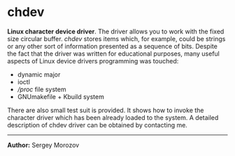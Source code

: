 chdev
=====
**Linux character device driver**. The driver allows you to work with the fixed size circular buffer. *chdev* stores items which, for example, could be strings or any other sort of information presented as a sequence of bits. Despite the fact that the driver was written for educational purposes, many useful aspects of Linux device drivers programming was touched:

* dynamic major
* ioctl
* */proc* file system
* GNUmakefile + Kbuild system

There are also small test suit is provided. It shows how to invoke the character driver which has been already loaded to the system. А detailed description of chdev driver can be obtained by contacting me.

--------------------------
**Author:** Sergey Morozov
